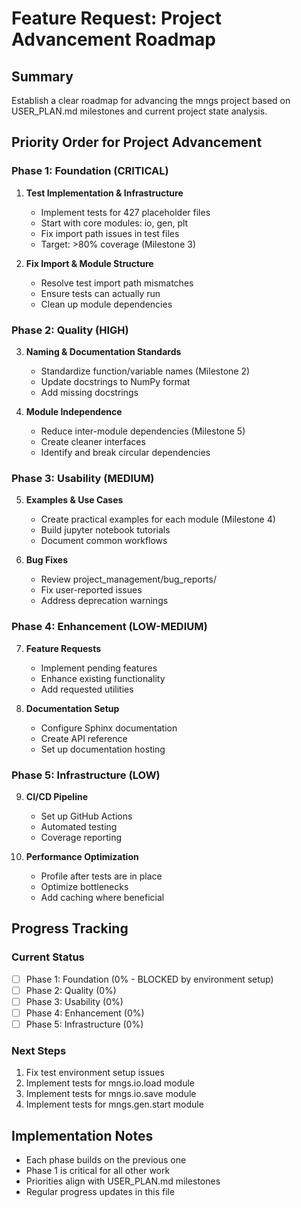 <!-- ---
!-- Timestamp: 2025-05-30 01:10:00
!-- Author: Claude
!-- File: ./project_management/feature_requests/feature-request-project-advancement-roadmap.md
!-- --- -->

# Feature Request: Project Advancement Roadmap

## Summary
Establish a clear roadmap for advancing the mngs project based on USER_PLAN.md milestones and current project state analysis.

## Priority Order for Project Advancement

### Phase 1: Foundation (CRITICAL)
1. **Test Implementation & Infrastructure**
   - Implement tests for 427 placeholder files
   - Start with core modules: io, gen, plt
   - Fix import path issues in test files
   - Target: >80% coverage (Milestone 3)

2. **Fix Import & Module Structure**
   - Resolve test import path mismatches
   - Ensure tests can actually run
   - Clean up module dependencies

### Phase 2: Quality (HIGH)
3. **Naming & Documentation Standards**
   - Standardize function/variable names (Milestone 2)
   - Update docstrings to NumPy format
   - Add missing docstrings

4. **Module Independence**
   - Reduce inter-module dependencies (Milestone 5)
   - Create cleaner interfaces
   - Identify and break circular dependencies

### Phase 3: Usability (MEDIUM)
5. **Examples & Use Cases**
   - Create practical examples for each module (Milestone 4)
   - Build jupyter notebook tutorials
   - Document common workflows

6. **Bug Fixes**
   - Review project_management/bug_reports/
   - Fix user-reported issues
   - Address deprecation warnings

### Phase 4: Enhancement (LOW-MEDIUM)
7. **Feature Requests**
   - Implement pending features
   - Enhance existing functionality
   - Add requested utilities

8. **Documentation Setup**
   - Configure Sphinx documentation
   - Create API reference
   - Set up documentation hosting

### Phase 5: Infrastructure (LOW)
9. **CI/CD Pipeline**
   - Set up GitHub Actions
   - Automated testing
   - Coverage reporting

10. **Performance Optimization**
    - Profile after tests are in place
    - Optimize bottlenecks
    - Add caching where beneficial

## Progress Tracking

### Current Status
- [ ] Phase 1: Foundation (0% - BLOCKED by environment setup)
- [ ] Phase 2: Quality (0%)
- [ ] Phase 3: Usability (0%)
- [ ] Phase 4: Enhancement (0%)
- [ ] Phase 5: Infrastructure (0%)

### Next Steps
1. Fix test environment setup issues
2. Implement tests for mngs.io.load module
3. Implement tests for mngs.io.save module
4. Implement tests for mngs.gen.start module

## Implementation Notes
- Each phase builds on the previous one
- Phase 1 is critical for all other work
- Priorities align with USER_PLAN.md milestones
- Regular progress updates in this file

<!-- EOF -->